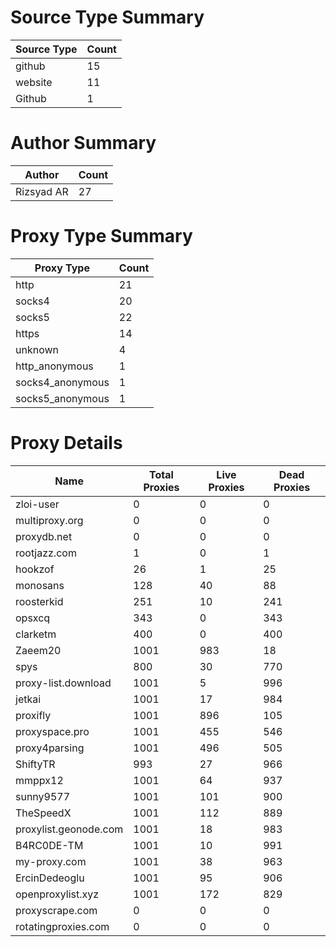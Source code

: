 # Source Type Summary

| Source Type | Count |
|-------------|-------|
| github | 15 |
| website | 11 |
| Github | 1 |


# Author Summary

| Author | Count |
|--------|-------|
| Rizsyad AR | 27 |


# Proxy Type Summary

| Proxy Type | Count |
|------------|-------|
| http | 21 |
| socks4 | 20 |
| socks5 | 22 |
| https | 14 |
| unknown | 4 |
| http_anonymous | 1 |
| socks4_anonymous | 1 |
| socks5_anonymous | 1 |


# Proxy Details

| Name | Total Proxies | Live Proxies | Dead Proxies |
|------|---------------|--------------|---------------|
| zloi-user | 0 | 0 | 0 |
| multiproxy.org | 0 | 0 | 0 |
| proxydb.net | 0 | 0 | 0 |
| rootjazz.com | 1 | 0 | 1 |
| hookzof | 26 | 1 | 25 |
| monosans | 128 | 40 | 88 |
| roosterkid | 251 | 10 | 241 |
| opsxcq | 343 | 0 | 343 |
| clarketm | 400 | 0 | 400 |
| Zaeem20 | 1001 | 983 | 18 |
| spys | 800 | 30 | 770 |
| proxy-list.download | 1001 | 5 | 996 |
| jetkai | 1001 | 17 | 984 |
| proxifly | 1001 | 896 | 105 |
| proxyspace.pro | 1001 | 455 | 546 |
| proxy4parsing | 1001 | 496 | 505 |
| ShiftyTR | 993 | 27 | 966 |
| mmppx12 | 1001 | 64 | 937 |
| sunny9577 | 1001 | 101 | 900 |
| TheSpeedX | 1001 | 112 | 889 |
| proxylist.geonode.com | 1001 | 18 | 983 |
| B4RC0DE-TM | 1001 | 10 | 991 |
| my-proxy.com | 1001 | 38 | 963 |
| ErcinDedeoglu | 1001 | 95 | 906 |
| openproxylist.xyz | 1001 | 172 | 829 |
| proxyscrape.com | 0 | 0 | 0 |
| rotatingproxies.com | 0 | 0 | 0 |
